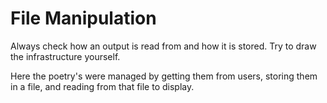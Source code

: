 # File Manipulation

Always check how an output is read from and how it is stored. Try to draw the infrastructure yourself.

Here the poetry's were managed by getting them from users, storing them in a file, and reading from that file to display.

